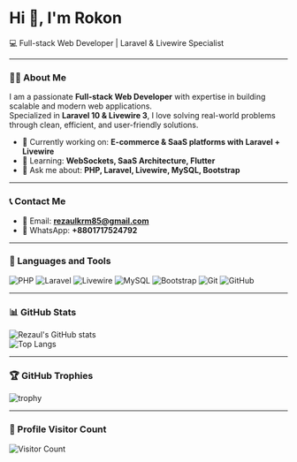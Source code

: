 # Hi 👋, I'm Rokon  
💻 Full-stack Web Developer | Laravel & Livewire Specialist  

---

### 👨‍💻 About Me
I am a passionate **Full-stack Web Developer** with expertise in building scalable and modern web applications.  
Specialized in **Laravel 10 & Livewire 3**, I love solving real-world problems through clean, efficient, and user-friendly solutions.  

- 🔭 Currently working on: **E-commerce & SaaS platforms with Laravel + Livewire**  
- 🌱 Learning: **WebSockets, SaaS Architecture, Flutter**  
- 💬 Ask me about: **PHP, Laravel, Livewire, MySQL, Bootstrap**  

---

### 📞 Contact Me
- 📧 Email: **rezaulkrm85@gmail.com**  
- 💬 WhatsApp: **+8801717524792**  

---

### 🚀 Languages and Tools
![PHP](https://img.shields.io/badge/PHP-777BB4?style=for-the-badge&logo=php&logoColor=white)
![Laravel](https://img.shields.io/badge/Laravel-FF2D20?style=for-the-badge&logo=laravel&logoColor=white)
![Livewire](https://img.shields.io/badge/Livewire-4E56A6?style=for-the-badge&logo=laravel&logoColor=white)
![MySQL](https://img.shields.io/badge/MySQL-005C84?style=for-the-badge&logo=mysql&logoColor=white)
![Bootstrap](https://img.shields.io/badge/Bootstrap-563D7C?style=for-the-badge&logo=bootstrap&logoColor=white)
![Git](https://img.shields.io/badge/Git-F05033?style=for-the-badge&logo=git&logoColor=white)
![GitHub](https://img.shields.io/badge/GitHub-181717?style=for-the-badge&logo=github&logoColor=white)

---

### 📊 GitHub Stats
![Rezaul's GitHub stats](https://github-readme-stats.vercel.app/api?username=rokon007&show_icons=true&theme=radical)  
![Top Langs](https://github-readme-stats.vercel.app/api/top-langs/?username=rokon007&layout=compact&theme=radical)  

---

### 🏆 GitHub Trophies
![trophy](https://github-profile-trophy.vercel.app/?username=rokon007&theme=radical&no-frame=true&margin-w=10)

---

### 👀 Profile Visitor Count
![Visitor Count](https://komarev.com/ghpvc/?username=rokon007&label=Profile%20Views&color=blue&style=flat)
